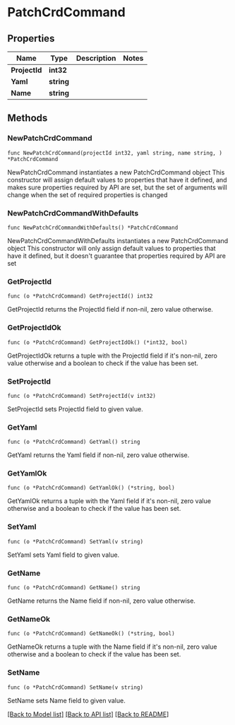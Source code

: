# PatchCrdCommand

## Properties

Name | Type | Description | Notes
------------ | ------------- | ------------- | -------------
**ProjectId** | **int32** |  | 
**Yaml** | **string** |  | 
**Name** | **string** |  | 

## Methods

### NewPatchCrdCommand

`func NewPatchCrdCommand(projectId int32, yaml string, name string, ) *PatchCrdCommand`

NewPatchCrdCommand instantiates a new PatchCrdCommand object
This constructor will assign default values to properties that have it defined,
and makes sure properties required by API are set, but the set of arguments
will change when the set of required properties is changed

### NewPatchCrdCommandWithDefaults

`func NewPatchCrdCommandWithDefaults() *PatchCrdCommand`

NewPatchCrdCommandWithDefaults instantiates a new PatchCrdCommand object
This constructor will only assign default values to properties that have it defined,
but it doesn't guarantee that properties required by API are set

### GetProjectId

`func (o *PatchCrdCommand) GetProjectId() int32`

GetProjectId returns the ProjectId field if non-nil, zero value otherwise.

### GetProjectIdOk

`func (o *PatchCrdCommand) GetProjectIdOk() (*int32, bool)`

GetProjectIdOk returns a tuple with the ProjectId field if it's non-nil, zero value otherwise
and a boolean to check if the value has been set.

### SetProjectId

`func (o *PatchCrdCommand) SetProjectId(v int32)`

SetProjectId sets ProjectId field to given value.


### GetYaml

`func (o *PatchCrdCommand) GetYaml() string`

GetYaml returns the Yaml field if non-nil, zero value otherwise.

### GetYamlOk

`func (o *PatchCrdCommand) GetYamlOk() (*string, bool)`

GetYamlOk returns a tuple with the Yaml field if it's non-nil, zero value otherwise
and a boolean to check if the value has been set.

### SetYaml

`func (o *PatchCrdCommand) SetYaml(v string)`

SetYaml sets Yaml field to given value.


### GetName

`func (o *PatchCrdCommand) GetName() string`

GetName returns the Name field if non-nil, zero value otherwise.

### GetNameOk

`func (o *PatchCrdCommand) GetNameOk() (*string, bool)`

GetNameOk returns a tuple with the Name field if it's non-nil, zero value otherwise
and a boolean to check if the value has been set.

### SetName

`func (o *PatchCrdCommand) SetName(v string)`

SetName sets Name field to given value.



[[Back to Model list]](../README.md#documentation-for-models) [[Back to API list]](../README.md#documentation-for-api-endpoints) [[Back to README]](../README.md)


